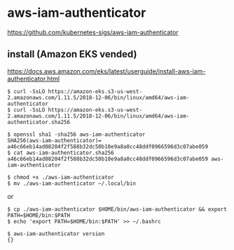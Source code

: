 # aws-iam-authenticator

https://github.com/kubernetes-sigs/aws-iam-authenticator

install (Amazon EKS vended)
--

https://docs.aws.amazon.com/eks/latest/userguide/install-aws-iam-authenticator.html

```console
$ curl -SsLO https://amazon-eks.s3-us-west-2.amazonaws.com/1.11.5/2018-12-06/bin/linux/amd64/aws-iam-authenticator
$ curl -SsLO https://amazon-eks.s3-us-west-2.amazonaws.com/1.11.5/2018-12-06/bin/linux/amd64/aws-iam-authenticator.sha256

```
```console
$ openssl sha1 -sha256 aws-iam-authenticator
SHA256(aws-iam-authenticator)= a46c66eb14ad08204f2f588b32dc50b10e9a8a0cc48ddf0966596d3c07abe059
$ cat aws-iam-authenticator.sha256
a46c66eb14ad08204f2f588b32dc50b10e9a8a0cc48ddf0966596d3c07abe059 aws-iam-authenticator
```

```console
$ chmod +x ./aws-iam-authenticator
$ mv ./aws-iam-authenticator ~/.local/bin
```

or 

```console
$ cp ./aws-iam-authenticator $HOME/bin/aws-iam-authenticator && export PATH=$HOME/bin:$PATH
$ echo 'export PATH=$HOME/bin:$PATH' >> ~/.bashrc
```

```console
$ aws-iam-authenticator version
{}
```
